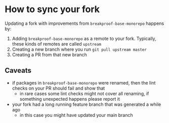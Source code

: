 # How to sync your fork

Updating a fork with improvements from `breakproof-base-monorepo` happens by:

1. Adding `breakproof-base-monorepo` as a remote to your fork. Typically, these kinds of remotes are called `upstream`
2. Creating a new branch where you run `git pull upstream master`
3. Creating a PR from that new branch

## Caveats

- if packages in `breakproof-base-monorepo` were renamed, then the lint checks on your PR should fail and show that
  - in rare cases some lint checks might not cover all renaming, if something unexpected happens please report it
- your fork had a long running feature branch that was generated a while ago
  - in this case you might have updated your main branch
